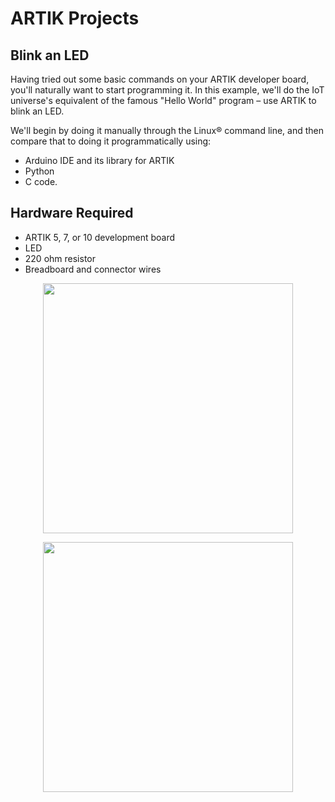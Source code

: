 # ARTIK Projects

## Blink an LED

Having tried out some basic commands on your ARTIK developer board, you'll naturally want to start programming it. In this example, we'll do the IoT universe's equivalent of the famous "Hello World" program – use ARTIK to blink an LED.

We'll begin by doing it manually through the Linux® command line, and then compare that to doing it programmatically using:

- Arduino IDE and its library for ARTIK
- Python
- C code.

## Hardware Required
- ARTIK 5, 7, or 10 development board
- LED
- 220 ohm resistor
- Breadboard and connector wires

<p align="center"><img src="https://user-images.githubusercontent.com/34092568/50631555-14c5ff80-0f88-11e9-9410-defeb29ec2f9.png" weight="400" height = "400"></p>
<p align="center"><img src="https://user-images.githubusercontent.com/34092568/50631673-8e5ded80-0f88-11e9-8806-9ba4e29a777d.png"weight="400" height = "400"></p>
